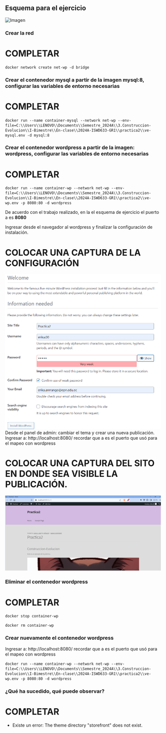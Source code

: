 ## Esquema para el ejercicio
![Imagen](imagenes/esquema-ejercicio5.PNG)

### Crear la red
# COMPLETAR
```
docker network create net-wp -d bridge 
```
### Crear el contenedor mysql a partir de la imagen mysql:8, configurar las variables de entorno necesarias
# COMPLETAR
```
docker run --name container-mysql --network net-wp --env-file=C:\\Users\\LENOVO\\Documents\\Semestre_2024A\\3.Construccion-Evolucion\\I-Bimestre\\En-clase\\2024A-ISWD633-GR1\\practica2\\ve-mysql.env -d mysql:8
```
### Crear el contenedor wordpress a partir de la imagen: wordpress, configurar las variables de entorno necesarias
# COMPLETAR
```
docker run --name container-wp --network net-wp --env-file=C:\\Users\\LENOVO\\Documents\\Semestre_2024A\\3.Construccion-Evolucion\\I-Bimestre\\En-clase\\2024A-ISWD633-GR1\\practica2\\ve-wp.env -p 8080:80 -d wordpress
```

De acuerdo con el trabajo realizado, en la el esquema de ejercicio el puerto a es **8080**

Ingresar desde el navegador al wordpress y finalizar la configuración de instalación.
# COLOCAR UNA CAPTURA DE LA CONFIGURACIÓN
![Configuración](capturas/configuracion.png)
Desde el panel de admin: cambiar el tema y crear una nueva publicación.
Ingresar a: http://localhost:8080/ 
recordar que a es el puerto que usó para el mapeo con wordpress
# COLOCAR UNA CAPTURA DEL SITO EN DONDE SEA VISIBLE LA PUBLICACIÓN.
![Publicacion ejemplo con el tema seleccionado](capturas/publicacion.png)
### Eliminar el contenedor wordpress
# COMPLETAR
```
docker stop container-wp
```
```
docker rm container-wp
```
### Crear nuevamente el contenedor wordpress
Ingresar a: http://localhost:8080/ 
recordar que a es el puerto que usó para el mapeo con wordpress
```
docker run --name container-wp --network net-wp --env-file=C:\\Users\\LENOVO\\Documents\\Semestre_2024A\\3.Construccion-Evolucion\\I-Bimestre\\En-clase\\2024A-ISWD633-GR1\\practica2\\ve-wp.env -p 8080:80 -d wordpress
```

### ¿Qué ha sucedido, qué puede observar?
# COMPLETAR
- Existe un error: The theme directory "storefront" does not exist.




